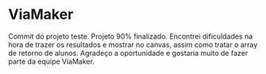 # ViaMaker
Commit do projeto teste.
Projeto 90% finalizado. 
Encontrei dificuldades na hora de trazer os resultados e mostrar no canvas, assim como tratar o array de retorno de alunos. 
Agradeço a oportunidade e gostaria muito de fazer parte da equipe ViaMaker.

